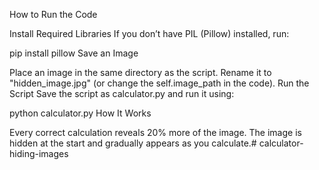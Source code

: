 How to Run the Code

Install Required Libraries
If you don’t have PIL (Pillow) installed, run:


pip install pillow
Save an Image


Place an image in the same directory as the script.
Rename it to "hidden_image.jpg" (or change the self.image_path in the code).
Run the Script
Save the script as calculator.py and run it using:


python calculator.py
How It Works


Every correct calculation reveals 20% more of the image.
The image is hidden at the start and gradually appears as you calculate.# calculator-hiding-images
